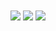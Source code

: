 <a href="https://github.com/anuraghazra/github-readme-stats">
<img align="center" src="https://github-readme-stats.vercel.app/api?username=anuraghazra&show_icons=true&theme=monokai"/></a>
<img align="center" src="https://github-readme-streak-stats.herokuapp.com?user=chandra-sekhar-pilla&theme=monokai&date_format=M%20j%5B%2C%20Y%5D"/>
<img align="center" src="https://github-readme-stats.vercel.app/api/top-langs/?username=anuraghazra&langs_count=8&theme=monokai"/>
